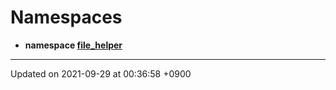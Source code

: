 

# Namespaces




* **namespace [file_helper](/Namespaces/file_helper)** 



-------------------------------

Updated on 2021-09-29 at 00:36:58 +0900
